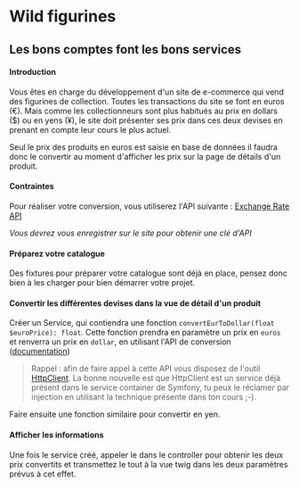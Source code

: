 # Wild figurines

## Les bons comptes font les bons services

#### Introduction

Vous êtes en charge du développement d'un site de e-commerce qui vend des figurines de collection. Toutes les transactions du site se font en euros (€). Mais comme les collectionneurs sont plus habitués au prix en dollars ($) ou en yens (¥), le site doit présenter ses prix dans ces deux devises en prenant en compte leur cours le plus actuel.

Seul le prix des produits en euros est saisie en base de données il faudra donc le convertir au moment d'afficher les prix sur la page de détails d'un produit.

#### Contraintes
Pour réaliser votre conversion, vous utiliserez l'API suivante : [Exchange Rate API](https://www.exchangerate-api.com/)

*Vous devrez vous enregistrer sur le site pour obtenir une clé d'API*

#### Préparez votre catalogue

Des fixtures pour préparer votre catalogue sont déjà en place, pensez donc bien à les charger pour bien démarrer votre projet.

#### Convertir les différentes devises dans la vue de détail d'un produit

Créer un Service, qui contiendra une fonction `convertEurToDollar(float $euroPrice): float`. 
Cette fonction prendra en paramètre un prix en `euros` et renverra un prix en `dollar`, en utilisant l'API de conversion ([documentation](https://www.exchangerate-api.com/docs/pair-conversion-requests))

>Rappel : afin de faire appel à cette API vous disposez de l'outil [HttpClient](https://symfony.com/doc/current/http_client.html). 
La bonne nouvelle est que HttpClient est un service déjà présent dans le service container de Symfony, tu peux le réclamer par injection en utilisant la technique présente dans ton cours ;-).

Faire ensuite une fonction similaire pour convertir en yen.

#### Afficher les informations

Une fois le service créé, appeler le dans le controller pour obtenir les deux prix convertits et transmettez le tout à la vue twig dans les deux paramètres prévus à cet effet.
